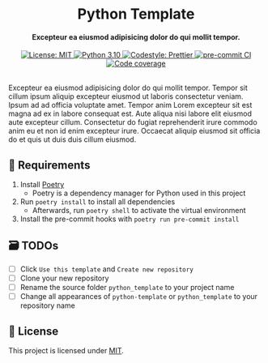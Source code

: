 <h1 align="center">
  Python Template
</h1>

<h4 align="center">
  Excepteur ea eiusmod adipisicing dolor do qui mollit tempor.
</h4>

<div align="center">
  <a href="https://github.com/felixhoffmnn/python-template">
    <img src="https://img.shields.io/github/license/felixhoffmnn/python-template"
      alt="License: MIT" />
  </a>
  <a href="https://www.python.org/downloads/release/python-3100/">
    <img src="https://img.shields.io/badge/python-3.10-blue.svg"
      alt="Python 3.10" />
  </a>
  <a href="https://github.com/prettier/prettier">
    <img src="https://img.shields.io/badge/code_style-prettier-ff69b4.svg?style=flat&logo=appveyor"
      alt="Codestyle: Prettier" />
  </a>
  <!-- <a href="https://github.com/pre-commit/pre-commit">
    <img src="https://img.shields.io/badge/pre--commit-enabled-brightgreen?logo=pre-commit&logoColor=white"
      alt="pre-commit" />
  </a> -->
  <a href="https://results.pre-commit.ci/latest/github/felixhoffmnn/python-template/main">
    <img src="https://results.pre-commit.ci/badge/github/felixhoffmnn/python-template/main.svg"
      alt="pre-commit CI" />
  </a>
  <a href="https://codecov.io/gh/felixhoffmnn/python-template" >
    <img src="https://codecov.io/gh/felixhoffmnn/python-template/branch/main/graph/badge.svg?token=XV1JGI8GUM" alt="Code coverage"/>
  </a>
</div>
<br>

<!-- TODO: Edit paragraph -->

Excepteur ea eiusmod adipisicing dolor do qui mollit tempor. Tempor sit cillum ipsum aliquip excepteur eiusmod ut laboris consectetur veniam. Ipsum ad ad officia voluptate amet. Tempor anim Lorem excepteur sit est magna ad ex in labore consequat est. Aute aliqua nisi labore elit eiusmod aute excepteur cillum. Consectetur do fugiat reprehenderit irure commodo anim eu et non id enim excepteur irure. Occaecat aliquip eiusmod sit officia do et quis ut duis duis cillum eiusmod.

## :handshake: Requirements

1. Install [Poetry](https://python-poetry.org/docs/#installation)
    - Poetry is a dependency manager for Python used in this project
2. Run `poetry install` to install all dependencies
    - Afterwards, run `poetry shell` to activate the virtual environment
3. Install the pre-commit hooks with `poetry run pre-commit install`

## :card_file_box: TODOs

<!-- TODO: Add GitHub instructions for branch protection, versioning, and templates -->

<!-- TODO: Instruction on codecov, pre-commit, and codeql -->

<!-- TODO: Deployment methods for Mkdocs -->

-   [ ] Click `Use this template` and `Create new repository`
-   [ ] Clone your new repository
-   [ ] Rename the source folder `python_template` to your project name
-   [ ] Change all appearances of `python-template` or `python_template` to your repository name

## :memo: License

This project is licensed under [MIT](LICENSE).
